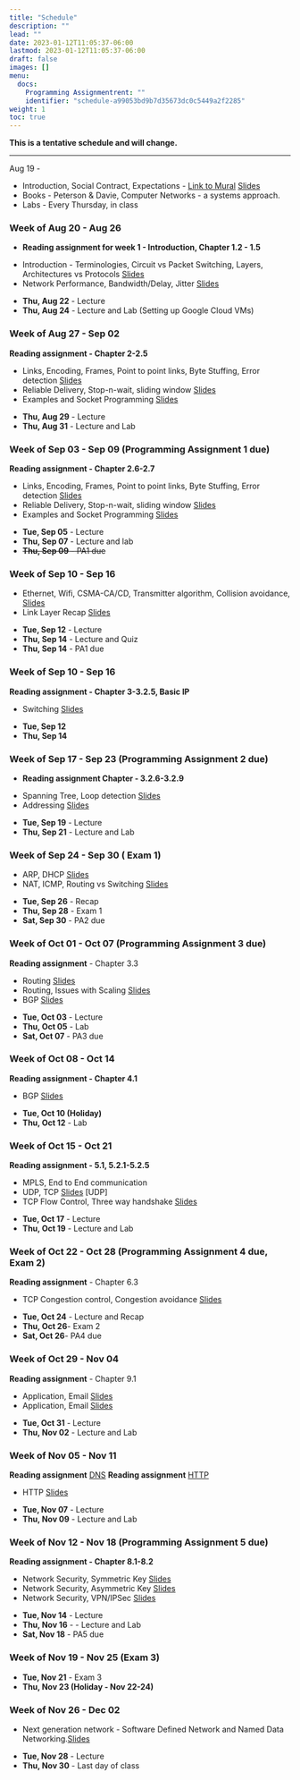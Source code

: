 ```yaml
---
title: "Schedule"
description: ""
lead: ""
date: 2023-01-12T11:05:37-06:00
lastmod: 2023-01-12T11:05:37-06:00
draft: false
images: []
menu:
  docs:
    Programming Assignmentrent: ""
    identifier: "schedule-a99053bd9b7d35673dc0c5449a2f2285"
weight: 1
toc: true
---
```



**This is a tentative schedule and will change.**

-----------------------------------------
Aug 19 -


* Introduction, Social Contract, Expectations - [Link to Mural](https://tinyurl.com/csc4200-mural) [Slides](https://tntech-ngin.github.io/F23-CSC4200/lecture_slides/class_slides1.pdf)
*  Books - Peterson & Davie,  Computer Networks - a systems approach. 
* Labs - Every Thursday, in class

### Week of Aug 20 - Aug 26
 - **Reading assignment for week 1 - Introduction, Chapter 1.2 - 1.5**	
* Introduction - Terminologies, Circuit vs Packet Switching, Layers, Architectures vs Protocols [Slides](https://tntech-ngin.github.io/F23-CSC4200/lecture_slides/class_slides2.pdf)
* Network Performance, Bandwidth/Delay, Jitter  [Slides](https://tntech-ngin.github.io/F23-CSC4200/lecture_slides/class_slides3.pdf)

- **Thu, Aug 22** - Lecture
- **Thu, Aug 24** - Lecture and Lab (Setting up Google Cloud VMs)

### Week of Aug 27 - Sep 02
**Reading assignment - Chapter 2-2.5**
* Links, Encoding, Frames, Point to point links, Byte Stuffing, Error detection [Slides](https://tntech-ngin.github.io/F23-CSC4200/lecture_slides/class_slides-3.pdf)
* Reliable Delivery, Stop-n-wait, sliding window [Slides](https://tntech-ngin.github.io/F23-CSC4200/lecture_slides/class_slides-4.pdf)
* Examples and Socket Programming  [Slides](https://tntech-ngin.github.io/F23-CSC4200/lecture_slides/Lecture8.pdf)

- **Thu, Aug 29** - Lecture 
- **Thu, Aug 31** - Lecture and Lab 

### Week of Sep 03 - Sep 09 (Programming Assignment 1 due)

**Reading assignment - Chapter 2.6-2.7**
* Links, Encoding, Frames, Point to point links, Byte Stuffing, Error detection [Slides](https://tntech-ngin.github.io/F23-CSC4200/lecture_slides/class_slides-3.pdf)
* Reliable Delivery, Stop-n-wait, sliding window [Slides](https://tntech-ngin.github.io/F23-CSC4200/lecture_slides/class_slides-4.pdf)
* Examples and Socket Programming  [Slides](https://tntech-ngin.github.io/F23-CSC4200/lecture_slides/Lecture8.pdf)
- **Tue, Sep 05** - Lecture
- **Thu, Sep 07** - Lecture and lab
- <s>**Thu, Sep 09** - PA1 due</s>


### Week of Sep 10 - Sep 16
* Ethernet, Wifi, CSMA-CA/CD, Transmitter algorithm, Collision avoidance, [Slides](https://tntech-ngin.github.io/F23-CSC4200/lecture_slides/class_slides-5.1.pdf)
* Link Layer Recap [Slides](https://tntech-ngin.github.io/F23-CSC4200/lecture_slides/class_slides-6.pdf)
- **Tue, Sep 12** - Lecture
- **Thu, Sep 14** - Lecture and Quiz
- **Thu, Sep 14** - PA1 due


### Week of Sep 10 - Sep 16
**Reading assignment - Chapter 3-3.2.5, Basic IP**
* Switching [Slides](https://tntech-ngin.github.io/F23-CSC4200/lecture_slides/Lecture12.pdf)

- **Tue, Sep 12**
- **Thu, Sep 14**

### Week of Sep 17 - Sep 23 (Programming Assignment 2 due)

- **Reading assignment Chapter - 3.2.6-3.2.9**
* Spanning Tree, Loop detection [Slides](https://tntech-ngin.github.io/F23-CSC4200/lecture_slides/class_slides-12.pdf)
* Addressing [Slides](https://tntech-ngin.github.io/F23-CSC4200/lecture_slides/class_slides-13.pdf)

- **Tue, Sep 19** - Lecture
- **Thu, Sep 21** - Lecture and Lab

### Week of Sep 24 - Sep 30 ( Exam 1)
* ARP, DHCP [Slides](https://tntech-ngin.github.io/F23-CSC4200/lecture_slides/class_slides-14.pdf)
* NAT, ICMP, Routing vs Switching [Slides](https://tntech-ngin.github.io/F23-CSC4200/lecture_slides/class_slides-15.pdf)
- **Tue, Sep 26** - Recap
- **Thu, Sep 28** - Exam 1
- **Sat, Sep 30** - PA2 due

### Week of Oct 01 - Oct 07 (Programming Assignment 3 due)
 **Reading assignment** - Chapter 3.3
* Routing [Slides](https://tntech-ngin.github.io/F23-CSC4200/lecture_slides/Lecture16.pdf)
* Routing, Issues with Scaling [Slides](https://tntech-ngin.github.io/F23-CSC4200/lecture_slides/Lecture17.pdf)
* BGP [Slides](https://tntech-ngin.github.io/F23-CSC4200/lecture_slides/Lecture18.pdf)

- **Tue, Oct 03** - Lecture
- **Thu, Oct 05** - Lab 
- **Sat, Oct 07** - PA3 due

### Week of Oct 08 - Oct 14
**Reading assignment - Chapter 4.1**
* BGP [Slides](https://tntech-ngin.github.io/F23-CSC4200/lecture_slides/Lecture19.pdf)

- **Tue, Oct 10 (Holiday)**
- **Thu, Oct 12** - Lab

### Week of Oct 15 - Oct 21
**Reading assignment - 5.1, 5.2.1-5.2.5**
* MPLS, End to End communication
* UDP, TCP [Slides](https://tntech-ngin.github.io/F23-CSC4200/lecture_slides/Lecture21.pdf)
[UDP]
* TCP Flow Control, Three way handshake [Slides](https://tntech-ngin.github.io/F23-CSC4200/lecture_slides/Lecture22.pdf)
- **Tue, Oct 17** - Lecture
- **Thu, Oct 19** - Lecture and Lab 

### Week of Oct 22 - Oct 28 (Programming Assignment 4 due, Exam 2)
**Reading assignment**  - Chapter 6.3
* TCP Congestion control, Congestion avoidance [Slides](https://tntech-ngin.github.io/F23-CSC4200/lecture_slides/Lecture24.pdf)
- **Tue, Oct 24** - Lecture and Recap
- **Thu, Oct 26**- Exam 2
- **Sat, Oct 26**- PA4 due

### Week of Oct 29 - Nov 04
**Reading assignment** - Chapter 9.1
* Application, Email [Slides](https://tntech-ngin.github.io/F23-CSC4200/lecture_slides/Lecture25.pdf) 
* Application, Email [Slides](https://tntech-ngin.github.io/F23-CSC4200/lecture_slides/Lecture26.pdf) 
- **Tue, Oct 31** - Lecture
- **Thu, Nov 02** - Lecture and Lab

### Week of Nov 05 - Nov 11
**Reading assignment** [DNS](https://book.systemsapproach.org/applications/infrastructure.html#name-service-dns)
**Reading assignment** [HTTP](https://www2.eecs.berkeley.edu/Pubs/TechRpts/2012/EECS-2012-5.pdf)
* HTTP [Slides](https://tntech-ngin.github.io/F23-CSC4200/lecture_slides/Lecture25.pdf)

- **Tue, Nov 07** - Lecture
- **Thu, Nov 09** - Lecture and Lab

### Week of Nov 12 - Nov 18 (Programming Assignment 5 due)
**Reading assignment - Chapter 8.1-8.2**
* Network Security, Symmetric Key [Slides](https://tntech-ngin.github.io/F23-CSC4200/lecture_slides/Lecture27.pdf)
* Network Security, Asymmetric Key [Slides](https://tntech-ngin.github.io/F23-CSC4200/lecture_slides/Lecture28.pdf)
* Network Security, VPN/IPSec [Slides](https://tntech-ngin.github.io/F23-CSC4200/lecture_slides/Lecture29.pdf)
- **Tue, Nov 14** - Lecture
- **Thu, Nov 16** - - Lecture and Lab
- **Sat, Nov 18** - PA5 due

### Week of Nov 19 - Nov 25 (Exam 3)
- **Tue, Nov 21** - Exam 3
- **Thu, Nov 23 (Holiday - Nov 22-24)**

### Week of Nov 26 - Dec 02
* Next generation network - Software Defined Network and Named Data Networking.[Slides](https://tntech-ngin.github.io/F23-CSC4200/lecture_slides/Lecture30.pdf)
- **Tue, Nov 28** - Lecture
- **Thu, Nov 30** - Last day of class

